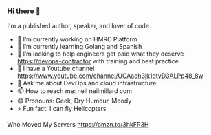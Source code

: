 ### Hi there 👋

I'm a published author, speaker, and lover of code.

- 🔭 I’m currently working on HMRC Platform
- 🌱 I’m currently learning Golang and Spanish
- 👯 I’m looking to help engineers get paid what they deserve <https://devops-contractor> with training and best practice
- 🎥 I have a Youtube channel <https://www.youtube.com/channel/UCAaoh3jk1qtvD3ALPp48_8w>
- 💬 Ask me about DevOps and cloud infrastructure
- 📫 How to reach me: neil <at> neilmillard <dot> com
- 😄 Pronouns: Geek, Dry Humour, Moody
- ⚡ Fun fact: I can fly Helicopters

Who Moved My Servers <https://amzn.to/3hkFR3H>
